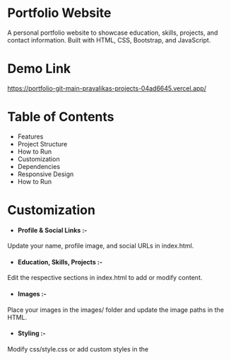 

# Portfolio Website
A personal portfolio website to showcase education, skills, projects, and contact information. Built with HTML, CSS, Bootstrap, and JavaScript.


# Demo Link
https://portfolio-git-main-pravalikas-projects-04ad6645.vercel.app/


# Table of Contents
- Features
- Project Structure
- How to Run
- Customization
- Dependencies
- Responsive Design
- How to Run


# Customization
- #### Profile & Social Links :-
Update your name, profile image, and social URLs in index.html.
- #### Education, Skills, Projects :-
Edit the respective sections in index.html to add or modify content.
- #### Images :-
Place your images in the images/ folder and update the image paths in the HTML.
- #### Styling :-
Modify css/style.css or add custom styles in the <style> tag in index.html.


# Dependencies
- Bootstrap (via CDN)
- jQuery (via CDN)
- Owl Carousel
- AOS (Animate On Scroll)
- Font Icons, Icomoon
- Google Fonts: Poppins
All dependencies are included via CDN or local files in the css/ and js/ folders.


# Responsive Design
- The website uses Bootstrap’s grid system and custom media queries for responsiveness.
- Images and sections adapt to different screen sizes.
- Navigation collapses into a mobile menu on small screens.


# How to Run the Project
- Download or Clone the Repository or Download the ZIP from GitHub and extract it, or use:
- Open the Project Folder
- Navigate to the Portfolio-Website/public directory.
- Make sure all files (index.html, CSS, JS, images) are present in the correct folders.
- "npm start" in the Terminals
